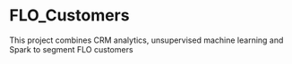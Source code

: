 # FLO_Customers
This project combines CRM analytics, unsupervised machine learning and Spark to segment FLO customers
